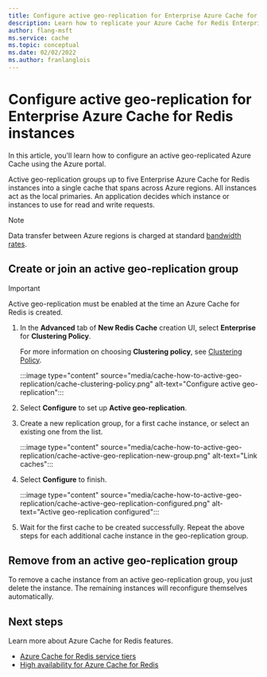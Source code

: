 ```yaml
---
title: Configure active geo-replication for Enterprise Azure Cache for Redis instances
description: Learn how to replicate your Azure Cache for Redis Enterprise instances across Azure regions
author: flang-msft
ms.service: cache
ms.topic: conceptual
ms.date: 02/02/2022
ms.author: franlanglois
---
```

# Configure active geo-replication for Enterprise Azure Cache for Redis instances

In this article, you'll learn how to configure an active geo-replicated Azure Cache using the Azure portal.

Active geo-replication groups up to five Enterprise Azure Cache for Redis instances into a single cache that spans across Azure regions. All instances act as the local primaries. An application decides which instance or instances to use for read and write requests.

> [!NOTE]
> Data transfer between Azure regions is charged at standard [bandwidth rates](https://azure.microsoft.com/pricing/details/bandwidth/).

## Create or join an active geo-replication group

> [!IMPORTANT]
> Active geo-replication must be enabled at the time an Azure Cache for Redis is created.
>
>

1. In the **Advanced** tab of **New Redis Cache** creation UI, select **Enterprise** for **Clustering Policy**.

    For more information on choosing **Clustering policy**, see [Clustering Policy](quickstart-create-redis-enterprise.md#clustering-policy).

    :::image type="content" source="media/cache-how-to-active-geo-replication/cache-clustering-policy.png" alt-text="Configure active geo-replication":::

1. Select **Configure** to set up **Active geo-replication**.

1. Create a new replication group, for a first cache instance, or select an existing one from the list.

    :::image type="content" source="media/cache-how-to-active-geo-replication/cache-active-geo-replication-new-group.png" alt-text="Link caches":::

1. Select **Configure** to finish.

    :::image type="content" source="media/cache-how-to-active-geo-replication/cache-active-geo-replication-configured.png" alt-text="Active geo-replication configured":::

1. Wait for the first cache to be created successfully. Repeat the above steps for each additional cache instance in the geo-replication group.

## Remove from an active geo-replication group

To remove a cache instance from an active geo-replication group, you just delete the instance. The remaining instances will reconfigure themselves automatically.

## Next steps

Learn more about Azure Cache for Redis features.

* [Azure Cache for Redis service tiers](cache-overview.md#service-tiers)
* [High availability for Azure Cache for Redis](cache-high-availability.md)
